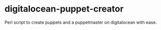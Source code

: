 digitalocean-puppet-creator
===========================

Perl script to create puppets and a puppetmaster on digitalocean with ease.
